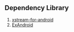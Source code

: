 ## Dependency Library
1. [xstream-for-android](https://github.com/fukata/xstream-for-android/)
2. [ExAndroid](https://github.com/fukata/ExAndroid)

